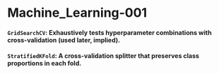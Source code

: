 # Machine_Learning-001
#### `GridSearchCV`: Exhaustively tests hyperparameter combinations with cross-validation (used later, implied).
#### `StratifiedKFold`: A cross-validation splitter that preserves class proportions in each fold.

